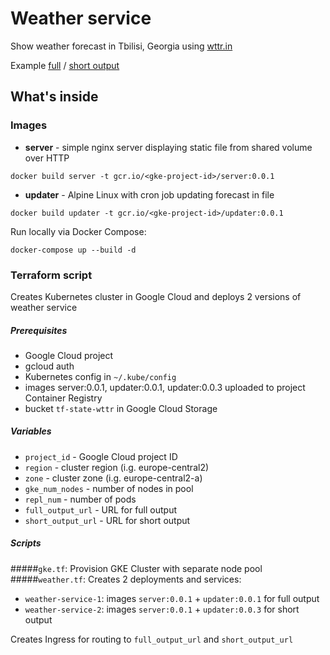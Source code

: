 # Weather service

Show weather forecast in Tbilisi, Georgia using [wttr.in](https://github.com/chubin/wttr.in)

Example [full](http://weather.russiansingeorgia.me) / [short output](http://wttr.russiansingeorgia.me)

## What's inside

### Images
* **server** - simple nginx server displaying static file from shared volume over HTTP
````shell
docker build server -t gcr.io/<gke-project-id>/server:0.0.1  
````

* **updater** - Alpine Linux with cron job updating forecast in file
````shell
docker build updater -t gcr.io/<gke-project-id>/updater:0.0.1  
````

Run locally via Docker Compose:
````shell
docker-compose up --build -d
````

### Terraform script
Creates Kubernetes cluster in Google Cloud and deploys 2 versions of weather service
##### Prerequisites
* Google Cloud project
* gcloud auth
* Kubernetes config in `~/.kube/config`
* images server:0.0.1, updater:0.0.1, updater:0.0.3 uploaded to project Container Registry
* bucket `tf-state-wttr` in Google Cloud Storage
##### Variables
 * `project_id` - Google Cloud project ID
 * `region` - cluster region (i.g. europe-central2)
 * `zone` - cluster zone (i.g. europe-central2-a)
 * `gke_num_nodes` - number of nodes in pool
 * `repl_num` - number of pods
 * `full_output_url` - URL for full output
 * `short_output_url` - URL for short output
##### Scripts
#####`gke.tf`:
Provision GKE Cluster with separate node pool
#####`weather.tf`:
Creates 2 deployments and services: 
 * `weather-service-1`: images `server:0.0.1` + `updater:0.0.1` for full output
 * `weather-service-2`: images `server:0.0.1` + `updater:0.0.3` for short output

Creates Ingress for routing to `full_output_url` and `short_output_url`